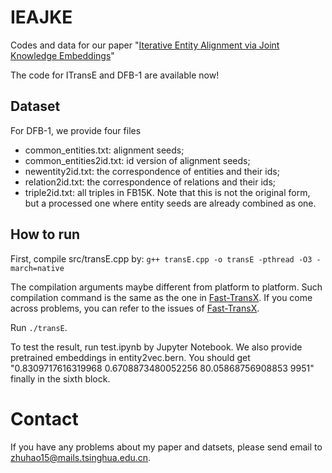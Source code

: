 # IEAJKE
Codes and data for our paper "[Iterative Entity Alignment via Joint Knowledge Embeddings](https://www.ijcai.org/proceedings/2017/0595.pdf)"

The code for ITransE and DFB-1 are available now!

## Dataset
For DFB-1, we provide four files
* common_entities.txt: alignment seeds;
* common_entities2id.txt: id version of alignment seeds;
* newentity2id.txt: the correspondence of entities and their ids;
* relation2id.txt: the correspondence of relations and their ids;
* triple2id.txt: all triples in FB15K. Note that this is not the original form, but a processed one where entity seeds are already combined as one.

## How to run
First, compile src/transE.cpp by:
`g++ transE.cpp -o transE -pthread -O3 -march=native`

The compilation arguments maybe different from platform to platform. Such compilation command is the same as the one in [Fast-TransX](https://github.com/thunlp/Fast-TransX). If you come across problems, you can refer to the issues of [Fast-TransX](https://github.com/thunlp/Fast-TransX).

Run `./transE`.

To test the result, run test.ipynb by Jupyter Notebook. We also provide pretrained embeddings in entity2vec.bern. You should get "0.8309717616319968 0.6708873480052256 80.05868756908853 9951" finally in the sixth block.

# Contact
If you have any problems about my paper and datsets, please send email to zhuhao15@mails.tsinghua.edu.cn.
